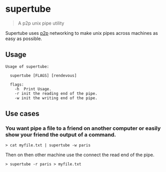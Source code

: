 # supertube

> A p2p unix pipe utility

Supertube uses [p2p]() networking to make unix pipes across machines as easy as possible.

## Usage

```
Usage of supertube:

  supertube [FLAGS] [rendevous]

  flags:
    -h	Print Usage.
    -r init the reading end of the pipe.
    -w init the writing end of the pipe.
```

## Use cases

### You want pipe a file to a friend on another computer or easily show your friend the output of a command.

```shell
> cat myfile.txt | supertube -w paris
```

Then on then other machine use the connect the read end of the pipe.

```shell
> supertube -r paris > myfile.txt
```
